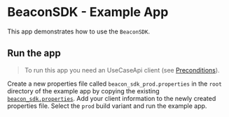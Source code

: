 # BeaconSDK - Example App

This app demonstrates how to use the `BeaconSDK`. 

## Run the app

> To run this app you need an UseCaseApi client (see [Preconditions][1]). 

Create a new properties file called `beacon_sdk_prod.properties` in the `root` directory of the example app by copying 
the existing [`beacon_sdk.properties`][2]. Add your client information to the newly created properties file. Select 
the `prod` build variant and run the example app.


[1]: ../README.md#preconditions
[2]: beacon_sdk.properties
